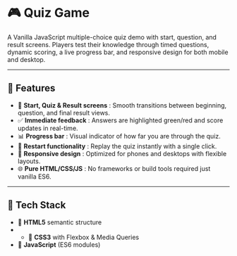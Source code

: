 # 🎮 Quiz Game

A Vanilla JavaScript multiple-choice quiz demo with start, question, and result screens. Players test their knowledge through timed questions, dynamic scoring, a live progress bar, and responsive design for both mobile and desktop.

---

## 🚀 Features  
- 🏁 **Start, Quiz & Result screens** : Smooth transitions between beginning, question, and final result views.  
- ✅ **Immediate feedback** : Answers are highlighted green/red and score updates in real-time.  
- 📊 **Progress bar** : Visual indicator of how far you are through the quiz.  
- 🔄 **Restart functionality** : Replay the quiz instantly with a single click.  
- 📱 **Responsive design** : Optimized for phones and desktops with flexible layouts.  
- 🌐 **Pure HTML/CSS/JS** : No frameworks or build tools required just vanilla ES6.

---

## 🔨 Tech Stack  
- 📄 **HTML5** semantic structure
- - 🎨 **CSS3** with Flexbox & Media Queries  
- 🔧 **JavaScript** (ES6 modules)  
